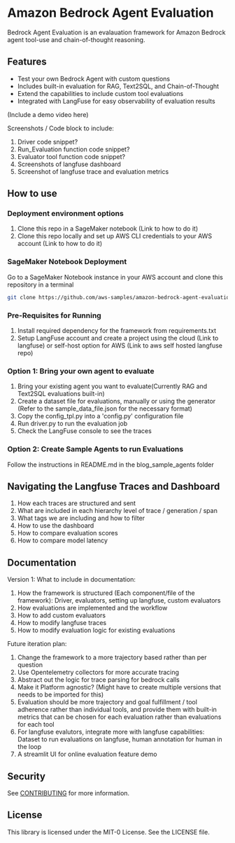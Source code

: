 # Amazon Bedrock Agent Evaluation

Bedrock Agent Evaluation is an evalauation framework for Amazon Bedrock agent tool-use and chain-of-thought reasoning.

## Features

- Test your own Bedrock Agent with custom questions
- Includes built-in evaluation for RAG, Text2SQL, and Chain-of-Thought
- Extend the capabilities to include custom tool evaluations
- Integrated with LangFuse for easy observability of evaluation results

(Include a demo video here)

Screenshots / Code block to include:
1. Driver code snippet?
2. Run_Evaluation function code snippet?
3. Evaluator tool function code snippet?
4. Screenshots of langfuse dashboard
5. Screenshot of langfuse trace and evaluation metrics


## How to use

### Deployment environment options
1. Clone this repo in a SageMaker notebook (Link to how to do it)
2. Clone this repo locally and set up AWS CLI credentials to your AWS account (Link to how to do it)

### SageMaker Notebook Deployment

Go to a SageMaker Notebook instance in your AWS account and clone this repository in a terminal

```bash
git clone https://github.com/aws-samples/amazon-bedrock-agent-evaluation-framework.git
```

### Pre-Requisites for Running
1. Install required dependency for the framework from requirements.txt 
2. Setup LangFuse account and create a project using the cloud (Link to langfuse) or self-host option for AWS (Link to aws self hosted langfuse repo)

### Option 1: Bring your own agent to evaluate
1. Bring your existing agent you want to evaluate(Currently RAG and Text2SQL evaluations built-in)
2. Create a dataset file for evaluations, manually or using the generator (Refer to the sample_data_file.json for the necessary format)
3. Copy the config_tpl.py into a 'config.py' configuration file
4. Run driver.py to run the evaluation job
5. Check the LangFuse console to see the traces

### Option 2: Create Sample Agents to run Evaluations
Follow the instructions in README.md in the blog_sample_agents folder


## Navigating the Langfuse Traces and Dashboard

1. How each traces are structured and sent
2. What are included in each hierarchy level of trace / generation / span
3. What tags we are including and how to filter
4. How to use the dashboard
5. How to compare evaluation scores
6. How to compare model latency


## Documentation

Version 1:
What to include in documentation:
1. How the framework is structured (Each component/file of the framework): Driver, evaluators, setting up langfuse, custom evaluators
2. How evaluations are implemented and the workflow 
3. How to add custom evaluators
4. How to modify langfuse traces
5. How to modify evaluation logic for existing evaluations


Future iteration plan:
1. Change the framework to a more trajectory based rather than per question
2. Use Opentelemetry collectors for more accurate tracing
3. Abstract out the logic for trace parsing for bedrock calls
4. Make it Platform agnostic? (Might have to create multiple versions that needs to be imported for this)
5. Evaluation should be more trajectory and goal fulfillment / tool adherence rather than individual tools, and provide them with built-in metrics that can be chosen for each evaluation rather than evaluations for each tool
6. For langfuse evalutors, integrate more with langfuse capabilities: Dataset to run evaluations on langfuse, human annotation for human in the loop
7. A streamlit UI for online evaluation feature demo


## Security

See [CONTRIBUTING](CONTRIBUTING.md#security-issue-notifications) for more information.

## License

This library is licensed under the MIT-0 License. See the LICENSE file.

